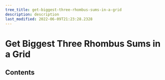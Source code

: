```yaml
---
tree_title: get-biggest-three-rhombus-sums-in-a-grid
description: description
last_modified: 2022-06-09T21:23:28.2328
---
```


# Get Biggest Three Rhombus Sums in a Grid

## Contents
